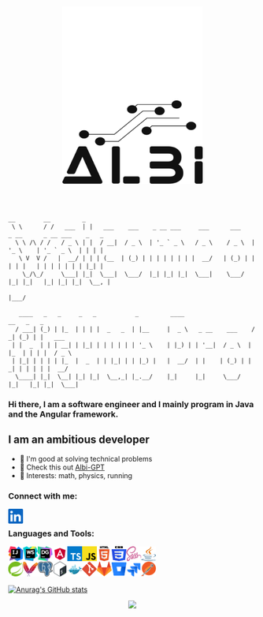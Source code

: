 <p align="center">
    <img align="center" title="Logo" alt="Logo" width="285" height="180" src="https://raw.githubusercontent.com/albi23/albi23/81ab91fb4c7e146543be47be7113a8ae208e4e0d/logos/albi-white-transparent.svg#gh-dark-mode-only" />
  <img align="center" title="Logo" alt="Logo" width="285" height="180" src="https://raw.githubusercontent.com/albi23/albi23/0ef2e604b236cf525d3acc2e270f17582cbed970/logos/albi.svg#gh-light-mode-only" />
  
</p>

<br>
<br>

``` 
__        __         _                                                                           
 \ \      / /   ___  | |   ___    ___    _ __ ___     ___      ___    _ __      _ __ ___    _   _ 
  \ \ /\ / /   / _ \ | |  / __|  / _ \  | '_ ` _ \   / _ \    / _ \  | '_ \    | '_ ` _ \  | | | |
   \ V  V /   |  __/ | | | (__  | (_) | | | | | | | |  __/   | (_) | | | | |   | | | | | | | |_| |
    \_/\_/     \___| |_|  \___|  \___/  |_| |_| |_|  \___|    \___/  |_| |_|   |_| |_| |_|  \__, |
                                                                                            |___/ 
                                                                                            
   ____   _   _     _   _           _         ____                    __   _   _        
  / ___| (_) | |_  | | | |  _   _  | |__     |  _ \   _ __    ___    / _| (_) | |   ___ 
 | |  _  | | | __| | |_| | | | | | | '_ \    | |_) | | '__|  / _ \  | |_  | | | |  / _ \
 | |_| | | | | |_  |  _  | | |_| | | |_) |   |  __/  | |    | (_) | |  _| | | | | |  __/
  \____| |_|  \__| |_| |_|  \__,_| |_.__/    |_|     |_|     \___/  |_|   |_| |_|  \___| 
  ```
### Hi there, I am a software engineer and I mainly program in Java and the Angular framework.

## I am an ambitious developer


- 📕 I'm good at solving technical problems 
- 🥅 Check this out [Albi-GPT] 
- 🎸 Interests: math, physics, running

### Connect with me:

[<img align="left" title="aolo23 | LinkedIn" alt="aolo23 | LinkedIn" width="30px" src="https://raw.githubusercontent.com/albi23/albi23/fb2881a5d75fdb52dd54c282173af8040f4ca7b4/logos/linkedin.svg" />][linkedin]

<br /> 

### Languages and Tools:

[<img align="left" title="Intellij Idea" alt="Intellij Idea" width="30px" height="30px" src="https://raw.githubusercontent.com/albi23/albi23/b05037ca1b26c9bf830e864dcaa39aed7de5b4d3/logos/icon-intellij-idea.svg" />][JetBrains]
[<img align="left" title="Webstorm" alt="Webstorm" width="30px" height="30px" src="https://raw.githubusercontent.com/albi23/albi23/b05037ca1b26c9bf830e864dcaa39aed7de5b4d3/logos/icon-webstorm.svg" />][JetBrains]
[<img align="left" title="DataGrip" alt="DataGrip" width="30px" height="30px" src="https://raw.githubusercontent.com/albi23/albi23/fb2881a5d75fdb52dd54c282173af8040f4ca7b4/logos/icon-datagrip.svg" />][JetBrains]
[<img align="left" title="Angular" alt="Angular" width="30px" height="30px" src="https://raw.githubusercontent.com/albi23/albi23/b05037ca1b26c9bf830e864dcaa39aed7de5b4d3/logos/angular.svg" />][web]
[<img align="left" title="TypeScript" alt="TypeScript" width="30px" height="30px" src="https://raw.githubusercontent.com/albi23/albi23/b05037ca1b26c9bf830e864dcaa39aed7de5b4d3/logos/typescript.svg" />][web]
[<img align="left" title="JavaScript" alt="JavaScript" width="30px" height="30px" src="https://raw.githubusercontent.com/albi23/albi23/b05037ca1b26c9bf830e864dcaa39aed7de5b4d3/logos/js.svg" />][web]
[<img align="left" title="HTML5" alt="HTML5" width="30px" height="30px" src="https://raw.githubusercontent.com/albi23/albi23/b05037ca1b26c9bf830e864dcaa39aed7de5b4d3/logos/html5.svg" />][web]
[<img align="left" title="CSS" alt="CSS" width="30px" height="30px" src="https://raw.githubusercontent.com/albi23/albi23/b05037ca1b26c9bf830e864dcaa39aed7de5b4d3/logos/CSS3.svg" />][web]
[<img align="left" title="SCSS" alt="SSS" width="30px" height="30px" src="https://raw.githubusercontent.com/albi23/albi23/7dc47490e502700a65638c172154a37c6290c6c2/logos/sass.svg" />][web]
[<img align="left" title="Java" alt="Java" width="30px" height="30px" src="https://raw.githubusercontent.com/albi23/albi23/b05037ca1b26c9bf830e864dcaa39aed7de5b4d3/logos/java.svg" />][web]
<br />

[<img align="left" title="Spring" alt="Spring" width="30px" height="30px" src="https://raw.githubusercontent.com/albi23/albi23/b05037ca1b26c9bf830e864dcaa39aed7de5b4d3/logos/spring.svg" />][web]
[<img align="left" title="Maven" alt="Maven" width="30px" height="30px" src="https://raw.githubusercontent.com/albi23/albi23/8874e8e8cd86ce77de82017cfdc512c3a66ef795/logos/apachemaven.svg" />][web]
[<img align="left" title="Postgres" alt="Postgres" width="30px" height="30px" src="https://raw.githubusercontent.com/albi23/albi23/b05037ca1b26c9bf830e864dcaa39aed7de5b4d3/logos/postgresql.svg" />][web]
[<img align="left" title="Bash" alt="Bash" width="30px" height="30px" src="https://raw.githubusercontent.com/albi23/albi23/b05037ca1b26c9bf830e864dcaa39aed7de5b4d3/logos/bash.svg" />][web]
[<img align="left" title="Docker" alt="Docker" width="30px" height="30px" src="https://raw.githubusercontent.com/albi23/albi23/fb2881a5d75fdb52dd54c282173af8040f4ca7b4/logos/docker.svg" />][web]
[<img align="left" title="Git" alt="Git" width="30px" height="30px" src="https://raw.githubusercontent.com/albi23/albi23/b05037ca1b26c9bf830e864dcaa39aed7de5b4d3/logos/git.svg" />][web]
[<img align="left" title="Gitlab" alt="Gitlab" width="30px" height="30px" src="https://github.com/albi23/albi23/blob/master/logos/gitlab.png?raw=true" />][web]
[<img align="left" title="BitBucket" alt="BitBucket" width="30px" height="30px" src="https://raw.githubusercontent.com/albi23/albi23/fb2881a5d75fdb52dd54c282173af8040f4ca7b4/logos/bitbucket.svg" />][web]
[<img align="left" title="Jira" alt="Jira" width="30px" height="30px" src="https://raw.githubusercontent.com/albi23/albi23/fb2881a5d75fdb52dd54c282173af8040f4ca7b4/logos/jira.svg" />][web]
[<img align="left" title="Postman" alt="Postman" width="30px" height="30px" src="https://raw.githubusercontent.com/albi23/albi23/b05037ca1b26c9bf830e864dcaa39aed7de5b4d3/logos/postman.svg" />][web]



<br />
<br />

[JetBrains]: https://www.jetbrains.com/
[linkedin]: https://www.linkedin.com/in/albert-piekielny/
[web]: https://github.com/blue-veery-gmbh/spring-rest-2-ts
[blue-veery]: https://blue-veery.com/
[spring-generator]: https://github.com/blue-veery-gmbh/spring-rest-2-ts
[Albi-GPT]: https://albi23.github.io/Albi-GPT/

[![Anurag's GitHub stats](https://github-readme-stats.vercel.app/api?username=albi23&custom_title=albi23%20Stats%202023%3A%20)](https://github.com/anuraghazra/github-readme-stats)

<p align='center'>
<a href="https://hits.seeyoufarm.com"><img src="https://hits.seeyoufarm.com/api/count/incr/badge.svg?url=https%3A%2F%2Fgithub.com%2Falbi23&count_bg=%233D66C8&title_bg=%23232D4C7C&icon=github.svg&icon_color=%23E7E7E7&title=Visitor&edge_flat=false"/></a>
</p>
